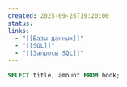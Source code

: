 ```yaml
---
created: 2025-09-26T19:20:00
status:
links:
  - "[[Базы данных]]"
  - "[[SQL]]"
  - "[[Запросы SQL]]"
---
```

```sql
SELECT title, amount FROM book;
```































